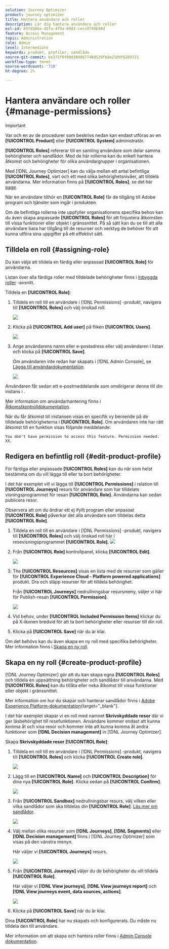 ```yaml
---
solution: Journey Optimizer
product: journey optimizer
title: Hantera användare och roller
description: Lär dig hantera användare och roller
exl-id: 85fd386a-45fa-4f9a-89d1-cecc0749b90d
feature: Access Management
topic: Administration
role: Admin
level: Intermediate
keywords: produkt, profiler, sandlåda
source-git-commit: be372f8f80d304067748d539fb8e210df6280721
workflow-type: tm+mt
source-wordcount: '710'
ht-degree: 2%

---
```


# Hantera användare och roller {#manage-permissions}

>[!IMPORTANT]
>
> Var och en av de procedurer som beskrivs nedan kan endast utföras av en **[!UICONTROL Product]** eller **[!UICONTROL System]** administratör.

**[!UICONTROL Roles]** refererar till en samling användare som delar samma behörigheter och sandlådor. Med de här rollerna kan du enkelt hantera åtkomst och behörigheter för olika användargrupper i organisationen.

Med [!DNL Journey Optimizer] kan du välja mellan ett antal befintliga **[!UICONTROL Roles]**, vart och ett med olika behörighetsnivåer, att tilldela användarna. Mer information finns på **[!UICONTROL Roles]**, se det här [page](ootb-product-profiles.md).

När en användare tillhör en **[!UICONTROL Role]** får de tillgång till Adobe program och tjänster som ingår i produkten.

Om de befintliga rollerna inte uppfyller organisationens specifika behov kan du även skapa anpassade **[!UICONTROL Roles]** för att finjustera åtkomsten till vissa funktioner eller objekt i gränssnittet. På så sätt kan du se till att alla användare bara har tillgång till de resurser och verktyg de behöver för att kunna utföra sina uppgifter på ett effektivt sätt.

## Tilldela en roll {#assigning-role}

Du kan välja att tilldela en färdig eller anpassad **[!UICONTROL Role]** för användarna.

Listan över alla färdiga roller med tilldelade behörigheter finns i [Inbyggda roller](ootb-product-profiles.md) -avsnitt.

Tilldela en **[!UICONTROL Role]**:

1. Tilldela en roll till en användare i [!DNL Permissions] -produkt, navigera till **[!UICONTROL Roles]** och välj önskad roll.

   ![](assets/do-not-localize/access_control_2.png)

1. Klicka på **[!UICONTROL Add user]** på fliken **[!UICONTROL Users]**.

   ![](assets/do-not-localize/access_control_3.png)

1. Ange användarens namn eller e-postadress eller välj användaren i listan och klicka på **[!UICONTROL Save]**.

   Om användaren inte redan har skapats i [!DNL Admin Console], se [Lägga till användardokumentation](https://experienceleague.adobe.com/docs/experience-platform/access-control/ui/users.html).

   ![](assets/do-not-localize/access_control_4.png)

Användaren får sedan ett e-postmeddelande som omdirigerar denne till din instans i .

Mer information om användarhantering finns i [Åtkomstkontrolldokumentation](https://experienceleague.adobe.com/docs/experience-platform/access-control/home.html).

När du får åtkomst till instansen visas en specifik vy beroende på de tilldelade behörigheterna i **[!UICONTROL Role]**. Om användaren inte har rätt åtkomst till en funktion visas följande meddelande:

`You don't have permission to access this feature. Permission needed: XX.`

## Redigera en befintlig roll {#edit-product-profile}

För färdiga eller anpassade **[!UICONTROL Roles]** kan du när som helst bestämma om du vill lägga till eller ta bort behörigheter.

I det här exemplet vill vi lägga till **[!UICONTROL Permissions]** i relation till **[!UICONTROL Journeys]** resurs för användare som har tilldelats visningsprogrammet för resan **[!UICONTROL Role]**. Användarna kan sedan publicera resor.

Observera att om du ändrar ett ej ifyllt program eller anpassat **[!UICONTROL Role]** påverkar det alla användare som tilldelas detta **[!UICONTROL Role]**.

1. Tilldela en roll till en användare i [!DNL Permissions] -produkt, navigera till **[!UICONTROL Roles]** och välj önskad roll här i resevisningsprogrammet **[!UICONTROL Role]**.
   ![](assets/do-not-localize/access_control_5.png)

1. Från **[!UICONTROL Role]** kontrollpanel, klicka **[!UICONTROL Edit]**.

   ![](assets/do-not-localize/access_control_6.png)

1. The **[!UICONTROL Resources]** visas en lista med de resurser som gäller för **[!UICONTROL Experience Cloud - Platform powered applications]** produkt. Dra och släpp resurser för att tilldela behörighet.

   Från **[!UICONTROL Journeys]** nedrullningsbar resursmeny, väljer vi här för Publish-resan **[!UICONTROL Permission]**.

   ![](assets/do-not-localize/access_control_14.png)

1. Vid behov, under **[!UICONTROL Included Permission Items]** klickar du på X-ikonen bredvid för att ta bort behörigheter eller resurser till din roll.

1. Klicka på **[!UICONTROL Save]** när du är klar.

Om det behövs kan du även skapa en ny roll med specifika behörigheter. Mer information finns i [Skapa en ny roll](#create-product-profile).

## Skapa en ny roll {#create-product-profile}

[!DNL Journey Optimizer] gör att du kan skapa egna **[!UICONTROL Roles]** och tilldela en uppsättning behörigheter och sandlådor till användarna. Med **[!UICONTROL Roles]** kan du tillåta eller neka åtkomst till vissa funktioner eller objekt i gränssnittet.

Mer information om hur du skapar och hanterar sandlådor finns i [Adobe Experience Platform-dokumentation](https://experienceleague.adobe.com/docs/experience-platform/sandbox/ui/user-guide.html){target="_blank"}.

I det här exemplet skapar vi en roll med namnet **Skrivskyddade resor** där vi ger läsbehörighet till resefunktionen. Användare kommer endast att kunna komma åt och visa resor och kommer inte att kunna komma åt andra funktioner som **[!DNL  Decision management]** in [!DNL Journey Optimizer].

Skapa **Skrivskyddade resor** **[!UICONTROL Role]**:

1. Tilldela en roll till en användare i [!DNL Permissions] -produkt, navigera till **[!UICONTROL Roles]** och klicka **[!UICONTROL Create role]**.

   ![](assets/do-not-localize/access_control_9.png)

1. Lägg till en **[!UICONTROL Name]** och **[!UICONTROL Description]** för dina nya **[!UICONTROL Role]**. Klicka sedan på **[!UICONTROL Confirm]**.

   ![](assets/do-not-localize/access_control_10.png)

1. Från **[!UICONTROL Sandbox]** nedrullningsbar resurs, välj vilken eller vilka sandlådor som ska tilldelas din **[!UICONTROL Role]**. [Läs mer om sandlådor](sandboxes.md).

   ![](assets/do-not-localize/access_control_13.png)

1. Välj mellan olika resurser som **[!DNL Journeys]**, **[!DNL Segments]** eller **[!DNL Decision management]** finns i [!DNL Journey Optimizer] som visas på den vänstra menyn.

   Här väljer vi **[!UICONTROL Journeys]** resurs.

   ![](assets/do-not-localize/access_control_11.png)

1. Från **[!UICONTROL Journeys]** väljer du de behörigheter du vill tilldela **[!UICONTROL Role]**.

   Här väljer vi **[!DNL View journeys]**, **[!DNL View journeys report]**  och **[!DNL View journeys event, data sources, actions]**.

   ![](assets/do-not-localize/access_control_12.png)

1. Klicka på **[!UICONTROL Save]** när du är klar.

Dina **[!UICONTROL Role]** har nu skapats och konfigurerats. Du måste nu tilldela den till användare.

Mer information om att skapa och hantera roller finns i [Admin Console dokumentation](https://experienceleague.adobe.com/docs/experience-platform/access-control/abac/permissions-ui/roles.html).
